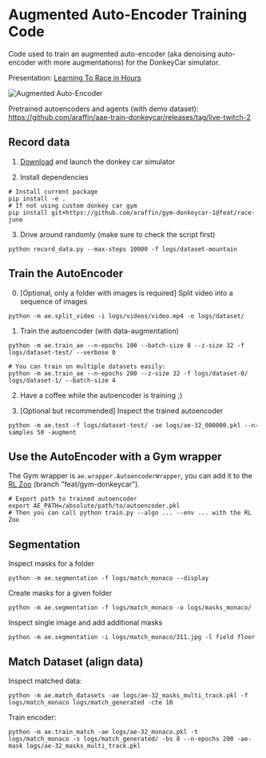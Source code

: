 # Augmented Auto-Encoder Training Code

Code used to train an augmented auto-encoder (aka denoising auto-encoder with more augmentations) for the DonkeyCar simulator.

Presentation: [Learning To Race in Hours](https://araffin.github.io/talk/learning-race/)

![Augmented Auto-Encoder](https://araffin.github.io/slides/rlvs-tips-tricks/images/car/race_auto_encoder.png)

Pretrained autoencoders and agents (with demo dataset): https://github.com/araffin/aae-train-donkeycar/releases/tag/live-twitch-2

## Record data

1. [Download](https://github.com/tawnkramer/gym-donkeycar/releases) and launch the donkey car simulator

2. Install dependencies
```
# Install current package
pip install -e .
# If not using custom donkey car gym
pip install git+https://github.com/araffin/gym-donkeycar-1@feat/race-june
```

3. Drive around randomly (make sure to check the script first)

```
python record_data.py --max-steps 10000 -f logs/dataset-mountain
```

## Train the AutoEncoder

0. [Optional, only a folder with images is required] Split video into a sequence of images
```
python -m ae.split_video -i logs/videos/video.mp4 -o logs/dataset/
```

1. Train the autoencoder (with data-augmentation)
```
python -m ae.train_ae --n-epochs 100 --batch-size 8 --z-size 32 -f logs/dataset-test/ --verbose 0

# You can train on multiple datasets easily:
python -m ae.train_ae --n-epochs 200 --z-size 32 -f logs/dataset-0/ logs/dataset-1/ --batch-size 4
```

2. Have a coffee while the autoencoder is training ;)


3. [Optional but recommended] Inspect the trained autoencoder

```
python -m ae.test -f logs/dataset-test/ -ae logs/ae-32_000000.pkl --n-samples 50 -augment
```


## Use the AutoEncoder with a Gym wrapper

The Gym wrapper is `ae.wrapper.AutoencoderWrapper`, you can add it to the [RL Zoo](https://github.com/DLR-RM/rl-baselines3-zoo/pull/260) (branch "feat/gym-donkeycar").

```
# Export path to trained autoencoder
export AE_PATH=/absolute/path/to/autoencoder.pkl
# Then you can call python train.py --algo ... --env ... with the RL Zoo
```


## Segmentation

Inspect masks for a folder
```
python -m ae.segmentation -f logs/match_monaco --display
```

Create masks for a given folder
```
python -m ae.segmentation -f logs/match_monaco -o logs/masks_monaco/
```

Inspect single image and add additional masks
```
python -m ae.segmentation -i logs/match_monaco/311.jpg -l field floor
```

## Match Dataset (align data)

Inspect matched data:
```
python -m ae.match_datasets -ae logs/ae-32_masks_multi_track.pkl -f logs/match_monaco logs/match_generated -cte 10
```

Train encoder:
```
python -m ae.train_match -ae logs/ae-32_monaco.pkl -t logs/match_monaco -s logs/match_generated/ -bs 8 --n-epochs 200 -ae-mask logs/ae-32_masks_multi_track.pkl
```
